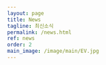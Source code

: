 ```yaml
---
layout: page
title: News
tagline: 최신소식
permalink: /news.html
ref: news
order: 2
main_image: /image/main/EV.jpg
---
```



